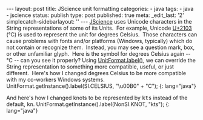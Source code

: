 --- layout: post title: JScience unit formatting categories: - java tags: - java - jscience status: publish type: post published: true meta: \_edit\_last: \'2\' simplecatch-sidebarlayout: \'\' --- [JScience][1] uses Unicode characters in the String representations of some of its Units.  For example, Unicode [U+2103][2] (℃) is used to represent the unit for degrees Celsius.  Those characters can cause problems with fonts and/or platforms (Windows, typically) which do not contain or recognize them.  Instead, you may see a question mark, box, or other unfamiliar glyph.  Here is the symbol for degrees Celsius again -- ℃ -- can you see it properly? Using [UnitFormat.label()][3], we can override the String representation to something more compatible, useful, or just different.  Here\'s how I changed degrees Celsius to be more compatible with my co-workers Windows systems.     UnitFormat.getInstance().label(SI.CELSIUS, "\u00B0" + "C");
{: lang="java"}

 And here\'s how I changed knots to be represented by <tt>kts</tt> instead of the default, <tt>kn</tt>.     UnitFormat.getInstance().label(NonSI.KNOT, "kts");
{: lang="java"}



[1]: http://jscience.org/ "JScience is a Java library for working with scientific measurements."
[2]: http://www.fileformat.info/info/unicode/char/2103/index.htm "U-2103"
[3]: http://jscience.org/api/javax/measure/unit/UnitFormat.html#label(javax.measure.unit.Unit,%20java.lang.String) "Javadoc for UnitFormat.label()"
